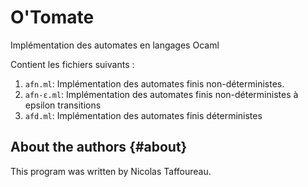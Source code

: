 # O'Tomate
Implémentation des automates en langages Ocaml

Contient les fichiers suivants :

1. `afn.ml`: Implémentation des automates finis non-déterministes.
2. `afn-ε.ml`: Implémentation des automates finis non-déterministes à epsilon transitions
2. `afd.ml`: Implémentation des automates finis déterministes



About the authors                                                  {#about}
-----------------

This program was written by Nicolas Taffoureau.


